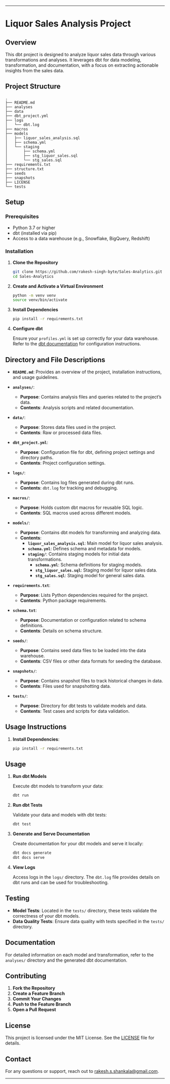 
---

# Liquor Sales Analysis Project

## Overview

This dbt project is designed to analyze liquor sales data through various transformations and analyses. It leverages dbt for data modeling, transformation, and documentation, with a focus on extracting actionable insights from the sales data.

## Project Structure

```
.
├── README.md
├── analyses
├── data
├── dbt_project.yml
├── logs
│   └── dbt.log
├── macros
├── models
│   ├── liquor_sales_analysis.sql
│   ├── schema.yml
│   └── staging
│       ├── schema.yml
│       ├── stg_liquor_sales.sql
│       └── stg_sales.sql
├── requirements.txt
├── structure.txt
├── seeds
├── snapshots
├── LICENSE
└── tests
```

## Setup

### Prerequisites

- Python 3.7 or higher
- dbt (installed via pip)
- Access to a data warehouse (e.g., Snowflake, BigQuery, Redshift)

### Installation

1. **Clone the Repository**

   ```bash
   git clone https://github.com/rakesh-singh-byte/Sales-Analytics.git
   cd Sales-Analytics
   ```

2. **Create and Activate a Virtual Environment**

   ```bash
   python -m venv venv
   source venv/bin/activate
   ```

3. **Install Dependencies**

   ```bash
   pip install -r requirements.txt
   ```

4. **Configure dbt**

   Ensure your `profiles.yml` is set up correctly for your data warehouse. Refer to the [dbt documentation](https://docs.getdbt.com/docs/configure-your-profile) for configuration instructions.


## Directory and File Descriptions

- **`README.md`**: Provides an overview of the project, installation instructions, and usage guidelines.

- **`analyses/`**: 
  - **Purpose**: Contains analysis files and queries related to the project’s data.
  - **Contents**: Analysis scripts and related documentation.

- **`data/`**:
  - **Purpose**: Stores data files used in the project.
  - **Contents**: Raw or processed data files.

- **`dbt_project.yml`**:
  - **Purpose**: Configuration file for dbt, defining project settings and directory paths.
  - **Contents**: Project configuration settings.

- **`logs/`**:
  - **Purpose**: Contains log files generated during dbt runs.
  - **Contents**: `dbt.log` for tracking and debugging.

- **`macros/`**:
  - **Purpose**: Holds custom dbt macros for reusable SQL logic.
  - **Contents**: SQL macros used across different models.

- **`models/`**:
  - **Purpose**: Contains dbt models for transforming and analyzing data.
  - **Contents**:
    - **`liquor_sales_analysis.sql`**: Main model for liquor sales analysis.
    - **`schema.yml`**: Defines schema and metadata for models.
    - **`staging/`**: Contains staging models for initial data transformations.
      - **`schema.yml`**: Schema definitions for staging models.
      - **`stg_liquor_sales.sql`**: Staging model for liquor sales data.
      - **`stg_sales.sql`**: Staging model for general sales data.

- **`requirements.txt`**:
  - **Purpose**: Lists Python dependencies required for the project.
  - **Contents**: Python package requirements.

- **`schema.txt`**:
  - **Purpose**: Documentation or configuration related to schema definitions.
  - **Contents**: Details on schema structure.

- **`seeds/`**:
  - **Purpose**: Contains seed data files to be loaded into the data warehouse.
  - **Contents**: CSV files or other data formats for seeding the database.

- **`snapshots/`**:
  - **Purpose**: Contains snapshot files to track historical changes in data.
  - **Contents**: Files used for snapshotting data.

- **`tests/`**:
  - **Purpose**: Directory for dbt tests to validate models and data.
  - **Contents**: Test cases and scripts for data validation.

## Usage Instructions

1. **Install Dependencies**: 
   ```bash
   pip install -r requirements.txt
   ```

## Usage

1. **Run dbt Models**

   Execute dbt models to transform your data:

   ```bash
   dbt run
   ```

2. **Run dbt Tests**

   Validate your data and models with dbt tests:

   ```bash
   dbt test
   ```

3. **Generate and Serve Documentation**

   Create documentation for your dbt models and serve it locally:

   ```bash
   dbt docs generate
   dbt docs serve
   ```

4. **View Logs**

   Access logs in the `logs/` directory. The `dbt.log` file provides details on dbt runs and can be used for troubleshooting.

## Testing

- **Model Tests**: Located in the `tests/` directory, these tests validate the correctness of your dbt models.
- **Data Quality Tests**: Ensure data quality with tests specified in the `tests/` directory.

## Documentation

For detailed information on each model and transformation, refer to the `analyses/` directory and the generated dbt documentation.

## Contributing

1. **Fork the Repository**
2. **Create a Feature Branch**
3. **Commit Your Changes**
4. **Push to the Feature Branch**
5. **Open a Pull Request**

## License

This project is licensed under the MIT License. See the [LICENSE](LICENSE) file for details.

## Contact

For any questions or support, reach out to [rakesh.s.shankala@gmail.com](mailto:rakesh.s.shankala@gmail.com).

---
